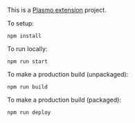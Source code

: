 This is a [Plasmo extension](https://docs.plasmo.com/) project.

To setup:

`npm install`

To run locally:

`npm run start`

To make a production build (unpackaged):

`npm run build`

To make a production build (packaged):

`npm run deploy`
